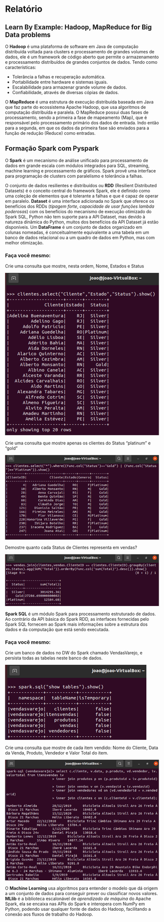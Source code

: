 # Relatório

## Learn By Example: Hadoop, MapReduce for Big Data problems
O **Hadoop** é uma plataforma de software em Java de computação distribuída voltada para clusters e processamento de grandes volumes de dados, ele é um framework de código aberto que permite o armazenamento e processamento distribuídos de grandes conjuntos de dados. Tendo como características:

- Tolerância a falhas e recuperação automática.
- Portabilidade entre hardware e sistemas iguais.
- Escalabilidade para armazenar grande volume de dados.
- Confiabilidade, através de diversas cópias de dados.

O **MapReduce** é uma estrutura de execução distribuída baseada em Java que faz parte do ecossistema Apache Hadoop,  que usa algoritmos de computação distribuída e paralela. O MapReduce possui duas fases de processamento, sendo a primeira a fase de mapeamento (Map), que é responsável pelo processamento primário dos dados de entrada. Indo então para a segunda, em que os dados da primeira fase são enviados para a função de redução (Reduce) como entradas.

## Formação Spark com Pyspark
O **Spark** é um mecanismo de análise unificado para processamento de dados em grande escala com módulos integrados para SQL, streaming, machine learning e processamento de gráficos. Spark provê uma interface para programação de clusters com paralelismo e tolerância a falhas.

O conjunto de dados resilientes e distribuídos ou **RDD** (Resilient Distributed Datasets) é o conceito central do framework Spark, ele é definido como uma coleção de elementos que é tolerante a falhas e que é capaz de operar em paralelo. **Dataset** é uma interface adicionada no Spark que oferece os benefícios dos RDDs (*tipagem forte*, *capacidade de usar funções lambda poderosas*) com os benefícios do mecanismo de execução otimizado do Spark SQL, Python não tem suporte para a API Dataset, mas devido à natureza dinâmica do Python, muitos dos benefícios da API Dataset já estão disponíveis. Um **DataFrame** é um conjunto de dados organizado em colunas nomeadas, é conceitualmente equivalente a uma tabela em um banco de dados relacional ou a um quadro de dados em Python, mas com melhor otimização.
### Faça você mesmo:
Crie uma consulta que mostre, nesta ordem, Nome, Estados e Status

![Q1](../Evidencias/Spark/Consulta_Cliente.png)

Crie uma consulta que mostre apenas os clientes do Status “platinum” e “gold”

![Q2](../Evidencias/Spark/Consulta_Status.png)

Demostre quanto cada Status de Clientes representa em vendas?

![Q3](../Evidencias/Spark/Consulta_Cliente_Status.png)

**Spark SQL** é um módulo Spark para processamento estruturado de dados. Ao contrário da API básica do Spark RDD, as interfaces fornecidas pelo Spark SQL fornecem ao Spark mais informações sobre a estrutura dos dados e da computação que está sendo executada.
### Faça você mesmo:
Crie um banco de dados no DW do Spark chamado VendasVarejo, e persista todas as tabelas neste banco de dados.

![Q1](../Evidencias/Spark/BD_VendasVarejo.png)

Crie uma consulta que mostre de cada item vendido: Nome do Cliente, Data da Venda, Produto, Vendedor e Valor Total do item.

![Q2](../Evidencias/Spark/Consulta_Itens_Vendidos.png)

O **Machine Learning** usa algoritmos para entender o modelo que dá origem a um conjunto de dados para conseguir prever ou classificar novos valores. **MLlib** é a biblioteca escalonável de *aprendizado de máquina* do Apache Spark, ela se encaixa nas APIs do Spark e interopera com NumPy em Python, podendo usar qualquer fonte de dados do Hadoop, facilitando a conexão aos fluxos de trabalho do Hadoop.
